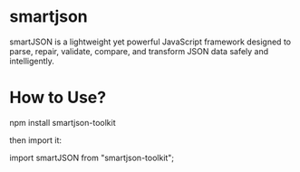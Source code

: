 # smartjson
smartJSON is a lightweight yet powerful JavaScript framework designed to parse, repair, validate, compare, and transform JSON data safely and intelligently.

# How to Use?

npm install smartjson-toolkit

then import it:

import smartJSON from "smartjson-toolkit";

